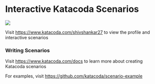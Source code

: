 # Interactive Katacoda Scenarios

[![](http://shields.katacoda.com/katacoda/shivshankar27/count.svg)](https://www.katacoda.com/shivshankar27 "Get your profile on Katacoda.com")

Visit https://www.katacoda.com/shivshankar27 to view the profile and interactive scenarios

### Writing Scenarios
Visit https://www.katacoda.com/docs to learn more about creating Katacoda scenarios

For examples, visit https://github.com/katacoda/scenario-example
